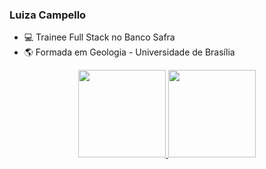 ### Luiza Campello

- :computer: Trainee Full Stack no Banco Safra
- :earth_americas: Formada em Geologia - Universidade de Brasília

<div align="center">
  <a href="https://github.com/luizacampello">
  <img height="140em" src="https://github-readme-stats.vercel.app/api?username=luizacampello&hide_title=true&hide=issues&show_icons=true&theme=nord&include_all_commits=true&count_private=true&hide_title=true"/>
  <img height="140em" src="https://github-readme-stats.vercel.app/api/top-langs/?username=luizacampello&layout=compact&include_all_commits=true&langs_count=7&theme=nord"/>
</div>
